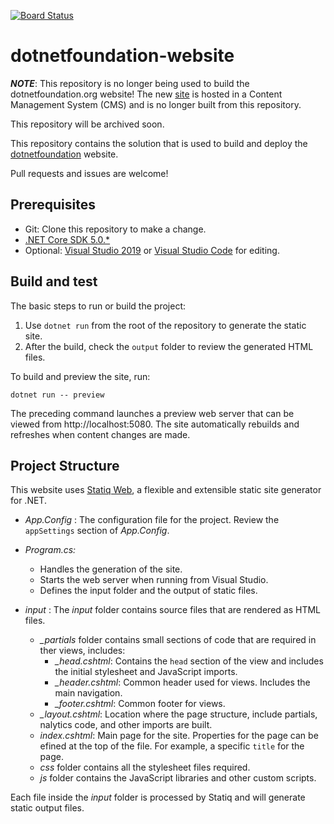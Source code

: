 [![Board Status](https://dev.azure.com/heatherleescleaningbusiness/95a63d8a-b9f6-4d65-8177-fb9ee242fc44/0fa732f3-378d-4e1d-a784-4d5acad9eced/_apis/work/boardbadge/75619957-fd13-4ff5-befe-eb46b07ad92b)](https://dev.azure.com/heatherleescleaningbusiness/95a63d8a-b9f6-4d65-8177-fb9ee242fc44/_boards/board/t/0fa732f3-378d-4e1d-a784-4d5acad9eced/Microsoft.RequirementCategory)
# dotnetfoundation-website

***NOTE***: This repository is no longer being used to build the dotnetfoundation.org website! The new [site](https://dotnetfoundation.org/) is hosted in a Content Management System (CMS) and is no longer built from this repository.

This repository will be archived soon.

This repository contains the solution that is used to build and deploy the [dotnetfoundation](https://dotnetfoundation.org/) website.

Pull requests and issues are welcome!

## Prerequisites

* Git: Clone this repository to make a change.
* [.NET Core SDK 5.0.\*](https://dotnet.microsoft.com/download)
* Optional: [Visual Studio 2019](https://visualstudio.microsoft.com/vs/) or [Visual Studio Code](https://code.visualstudio.com/) for editing.

## Build and test

The basic steps to run or build the project:

1. Use `dotnet run` from the root of the repository to generate the static site.
1. After the build, check the `output` folder to review the generated HTML files.

To build and preview the site, run:

 ```
 dotnet run -- preview
 ```
 
The preceding command launches a preview web server that can be viewed from http://localhost:5080. The site automatically rebuilds and refreshes when content changes are made.

## Project Structure

This website uses [Statiq Web](https://github.com/statiqdev/Statiq.Web), a flexible and extensible static site generator for .NET.

* *App.Config* : The configuration file for the project. Review the `appSettings` section of *App.Config*.
* *Program.cs:*
    * Handles the generation of the site.
    <!-- consider deleting next line -->
    * Starts the web server when running from Visual Studio.
    * Defines the input folder and the output of static files.

* *input* : The *input* folder contains source files that are rendered as HTML files.
  * *_partials* folder contains small sections of code that are required in ther views, includes:
      * *_head.cshtml*: Contains the `head` section of the view and includes the initial stylesheet and JavaScript imports.
      * *_header.cshtml*: Common header used for views. Includes the main navigation.
      * *_footer.cshtml*: Common footer for views.
  * *_layout.cshtml*: Location where the page structure, include partials, nalytics code, and other imports are built.
  * *index.cshtml*: Main page for the site. Properties for the page can be efined at the top of the file. For example, a specific `title` for the page.
  * *css* folder contains all the stylesheet files required.
  * *js* folder contains the JavaScript libraries and other custom scripts.

Each file inside the *input* folder is processed by Statiq and will generate static output files.
